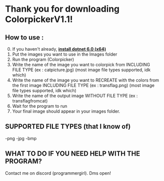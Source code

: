 # Thank you for downloading ColorpickerV1.1!

## How to use : 

0. If you haven't already, **[install dotnet 6.0 (x64)](https://dotnet.microsoft.com/en-us/download/dotnet/6.0)**
1. Put the images you want to use in the Images folder
2. Run the program (Colorpicker)
3. Write the name of the image you want to colorpick from INCLUDING FILE TYPE (ex : catpicture.jpg) (most image file types supported, idk which)
4. Write the name of the image you want to RECREATE with the colors from the first image INCLUDING FILE TYPE (ex : transflag.png) (most image file types supported, idk which)
5. Write the name of the output image WITHOUT FILE TYPE (ex : transflagfromcat)
6. Wait for the program to run
7. Your final image should appear in your images folder.

## SUPPORTED FILE TYPES (that I know of)
-png
-jpg
-bmp

## WHAT TO DO IF YOU NEED HELP WITH THE PROGRAM?
Contact me on discord (programmergirl). Dms open!
